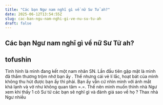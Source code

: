 ```yaml
---
title: "Các bạn Ngư nam nghĩ gì về nữ Sư Tử ah?"
date: 2025-06-12T13:54:55Z
slug: cac-ban-ngu-nam-nghi-gi-ve-nu-su-tu-ah
draft: false
---
```


## Các bạn Ngư nam nghĩ gì về nữ Sư Tử ah?

## tofushin

Tình hình là mình đang kết một nam nhân SN. Lần đầu tiên gặp mặt là mình đã thầm thương trộm nhớ bạn ấy . Thế nhưng cái vẻ lí lắc, hoạt bát của mình không thu hút được bạn ấy thì phải. Bạn ấy vẫn cứ nhìn mình với ánh mắt khá lạnh và vờ như không quan tâm =.=. Thế nên mình muốn thỉnh nhà Ngư xem khi thấy 1 cô Sư tử các bạn sẽ nghĩ gì và đánh giá sao về họ  ? Thax nhà Ngư nhiều